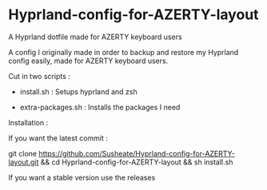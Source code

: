 # Hyprland-config-for-AZERTY-layout
A Hyprland dotfile made for AZERTY keyboard users


A config I originally made in order to backup and restore my Hyprland config easily, made for AZERTY keyboard users.

Cut in two scripts :
- install.sh :
  Setups hyprland and zsh

- extra-packages.sh :
  Installs the packages I need

Installation :

If you want the latest commit :

git clone https://github.com/Susheate/Hyprland-config-for-AZERTY-layout.git && cd Hyprland-config-for-AZERTY-layout && sh install.sh

If you want a stable version use the releases
